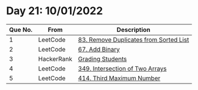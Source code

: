 # Day 21: 10/01/2022

| Que No. | From | Description |
| --- | --- | --- |
| 1 | LeetCode | [83. Remove Duplicates from Sorted List](https://leetcode.com/problems/remove-duplicates-from-sorted-list/) |
| 2 | LeetCode | [67. Add Binary](https://leetcode.com/problems/add-binary/) |
| 3 | HackerRank | [Grading Students](https://www.hackerrank.com/challenges/grading/problem) |
| 4 | LeetCode | [349. Intersection of Two Arrays](https://leetcode.com/problems/intersection-of-two-arrays/) |
| 5 | LeetCode | [414. Third Maximum Number](https://leetcode.com/problems/third-maximum-number/) |
